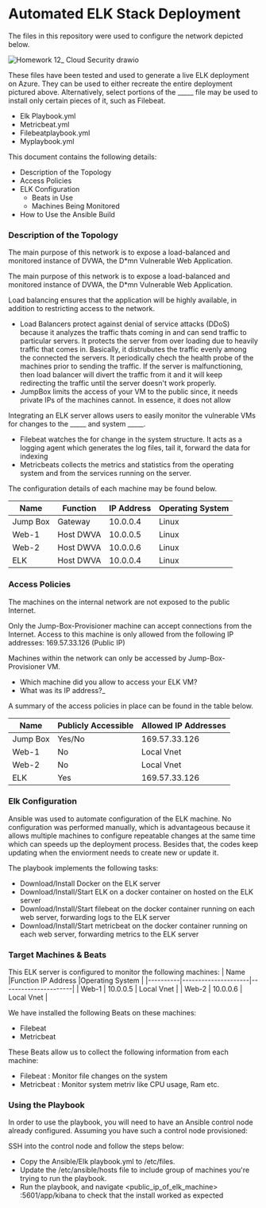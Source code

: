 # Automated ELK Stack Deployment

The files in this repository were used to configure the network depicted below.

![Homework 12_ Cloud Security drawio](https://user-images.githubusercontent.com/89654192/148660768-7df65757-8cf5-4bbe-b509-37e5b13c7d8c.png)

These files have been tested and used to generate a live ELK deployment on Azure. They can be used to either recreate the entire deployment pictured above. Alternatively, select portions of the _____ file may be used to install only certain pieces of it, such as Filebeat.
- Elk Playbook.yml
- Metricbeat.yml
- Filebeatplaybook.yml
- Myplaybook.yml


This document contains the following details:

- Description of the Topology
- Access Policies
- ELK Configuration
    - Beats in Use
    - Machines Being Monitored
- How to Use the Ansible Build


### Description of the Topology
The main purpose of this network is to expose a load-balanced and monitored instance of DVWA, the D*mn Vulnerable Web Application.

The main purpose of this network is to expose a load-balanced and monitored instance of DVWA, the D*mn Vulnerable Web Application.

Load balancing ensures that the application will be highly available, in addition to restricting access to the network.
- Load Balancers protect against denial of service attacks (DDoS) because it analyzes the traffic thats coming in and can send traffic to particular servers. It protects the server from over loading due to heavily traffic that comes in. Basically, it distrubutes the traffic evenly among the connected the servers. It periodically chech the health probe of the machines prior to sending the traffic. If the server is malfunctioning, then load balancer will divert the traffic from it and it will keep redirecting the traffic until the server doesn't work properly. 
- JumpBox limits the access of your VM to the public since, it needs private IPs of the machines cannot. In essence, it does not allow 

Integrating an ELK server allows users to easily monitor the vulnerable VMs for changes to the _____ and system _____.
- Filebeat watches the for change in the system structure. It acts as a logging agent which generates the log files, tail it,  forward the data for indexing
- Metricbeats collects the metrics and statistics from the operating system and from the services running on the server.

The configuration details of each machine may be found below.

| Name     | Function          | IP Address | Operating System |
|----------|-------------------|------------|------------------|
| Jump Box | Gateway           | 10.0.0.4   | Linux            |
| Web-1    | Host DWVA         | 10.0.0.5   | Linux            |                 
| Web-2    | Host DWVA         | 10.0.0.6   | Linux            |                 
| ELK      | Host DWVA         | 10.0.0.4   | Linux            |               

### Access Policies

The machines on the internal network are not exposed to the public Internet. 

Only the Jump-Box-Provisioner machine can accept connections from the Internet. Access to this machine is only allowed from the following IP addresses:
169.57.33.126 (Public IP)

Machines within the network can only be accessed by Jump-Box-Provisioner VM.
- Which machine did you allow to access your ELK VM? 
- What was its IP address?_

A summary of the access policies in place can be found in the table below.

| Name     | Publicly Accessible | Allowed IP Addresses |
|----------|---------------------|----------------------|
| Jump Box | Yes/No              | 169.57.33.126        |
| Web-1    |  No                 | Local Vnet           |
| Web-2    |  No                 | Local Vnet           |
| ELK      | Yes                 | 169.57.33.126        |


### Elk Configuration

Ansible was used to automate configuration of the ELK machine. No configuration was performed manually, which is advantageous because it allows multiple machines to configure repeatable changes at the same time which can speeds up the deployment process. Besides that, the codes keep updating when the enviorment needs to create new or update it.  

The playbook implements the following tasks:
- Download/Install Docker on the ELK server
- Download/Install/Start ELK on a docker container on hosted on the ELK server
- Download/Install/Start filebeat on the docker container running on each web server, forwarding logs to the ELK server
- Download/Install/Start metricbeat on the docker container running on each web server, forwarding metrics to the ELK server


### Target Machines & Beats
This ELK server is configured to monitor the following machines:
|   Name   |Function	IP Address |Operating System      |
|----------|---------------------|----------------------|
| Web-1    |  10.0.0.5           | Local Vnet           |
| Web-2    |  10.0.0.6           | Local Vnet           |

We have installed the following Beats on these machines:
- Filebeat
- Metricbeat

These Beats allow us to collect the following information from each machine:
- Filebeat : Monitor file changes on the system
- Metricbeat : Monitor system metriv like CPU usage, Ram etc.

### Using the Playbook
In order to use the playbook, you will need to have an Ansible control node already configured. Assuming you have such a control node provisioned: 

SSH into the control node and follow the steps below:
- Copy the Ansible/Elk playbook.yml to /etc/files.
- Update the /etc/ansible/hosts file to include group of machines you're trying to run the playbook.
- Run the playbook, and navigate <public_ip_of_elk_machine> :5601/app/kibana to check that the install worked as expected
